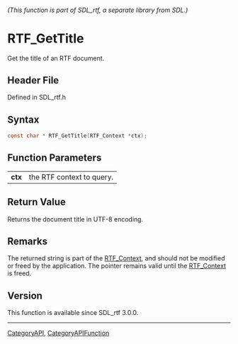 ###### (This function is part of SDL_rtf, a separate library from SDL.)
# RTF_GetTitle

Get the title of an RTF document.

## Header File

Defined in SDL_rtf.h

## Syntax

```c
const char * RTF_GetTitle(RTF_Context *ctx);

```

## Function Parameters

|             |                           |
| ----------- | ------------------------- |
| **ctx**     | the RTF context to query. |

## Return Value

Returns the document title in UTF-8 encoding.

## Remarks

The returned string is part of the [RTF_Context](RTF_Context), and should
not be modified or freed by the application. The pointer remains valid
until the [RTF_Context](RTF_Context) is freed.

## Version

This function is available since SDL_rtf 3.0.0.

----
[CategoryAPI](CategoryAPI), [CategoryAPIFunction](CategoryAPIFunction)

